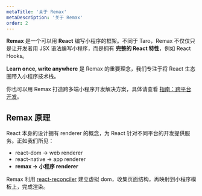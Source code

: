 ```yaml
---
metaTitle: '关于 Remax'
metaDescription: '关于 Remax'
order: 2
---
```


**Remax** 是一个可以用 **React** 编写小程序的框架。不同于 Taro，Remax 不仅仅只是让开发者用 JSX 语法编写小程序，而是拥有 **完整的 React 特性**，例如 React Hooks。

**Learn once, write anywhere** 是 Remax 的重要理念，我们专注于将 React 生态圈带入小程序技术栈。

你也可以用 Remax 打造跨多端小程序开发解决方案，具体请查看 [指南：跨平台开发](/指南/跨平台开发.md)。

## Remax 原理

React 本身的设计拥有 renderer 的概念，为 React 针对不同平台的开发提供服务。正如我们所见：

- react-dom -> web renderer
- react-native -> app renderer
- **remax -> 小程序 renderer**

Remax 利用 [react-reconciler](https://github.com/facebook/react/tree/master/packages/react-reconciler) 建立虚拟 dom，收集页面结构，再映射到小程序模板上，完成渲染。
